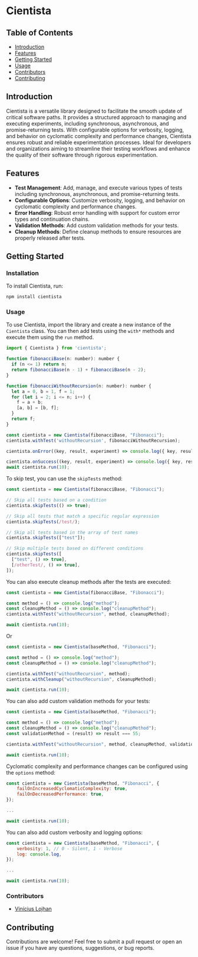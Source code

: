 # Cientista

## Table of Contents

- [Introduction](#introduction)
- [Features](#features)
- [Getting Started](#getting-started)
- [Usage](#usage)
- [Contributors](#contributors)
- [Contributing](#contributing)

## Introduction

Cientista is a versatile library designed to facilitate the smooth update of critical software paths. It provides a structured approach to managing and executing experiments, including synchronous, asynchronous, and promise-returning tests. With configurable options for verbosity, logging, and behavior on cyclomatic complexity and performance changes, Cientista ensures robust and reliable experimentation processes. Ideal for developers and organizations aiming to streamline their testing workflows and enhance the quality of their software through rigorous experimentation.

## Features

- **Test Management**: Add, manage, and execute various types of tests including synchronous, asynchronous, and promise-returning tests.
- **Configurable Options**: Customize verbosity, logging, and behavior on cyclomatic complexity and performance changes.
- **Error Handling**: Robust error handling with support for custom error types and continuation chains.
- **Validation Methods**: Add custom validation methods for your tests.
- **Cleanup Methods**: Define cleanup methods to ensure resources are properly released after tests.

## Getting Started

### Installation

To install Cientista, run:

```bash
npm install cientista
```

### Usage

To use Cientista, import the library and create a new instance of the `Cientista` class. You can then add tests using the `with*` methods and execute them using the `run` method.

```javascript
import { Cientista } from 'cientista';

function fibonacciBase(n: number): number {
  if (n <= 1) return n;
  return fibonacciBase(n - 1) + fibonacciBase(n - 2);
}

function fibonacciWithoutRecursion(n: number): number {
  let a = 0, b = 1, f = 1;
  for (let i = 2; i <= n; i++) {
    f = a + b;
    [a, b] = [b, f];
  }
  return f;
}

const cientista = new Cientista(fibonacciBase, "Fibonacci");
cientista.withTest('withoutRecursion', fibonacciWithoutRecursion);

cientista.onError((key, result, experiment) => console.log({ key, result, experiment }));

cientista.onSuccess((key, result, experiment) => console.log({ key, result, experiment }));
await cientista.run(10);
```

To skip test, you can use the `skipTests` method:

```javascript
const cientista = new Cientista(fibonacciBase, "Fibonacci");

// Skip all tests based on a condition
cientista.skipTests(() => true);

// Skip all tests that match a specific regular expression
cientista.skipTests(/test/);

// Skip all tests based in the array of test names
cientista.skipTests(["test"]);

// Skip multiple tests based on different conditions
cientista.skipTests([
  ["test", () => true],
  [/otherTest/, () => true],
]);
```

You can also execute cleanup methods after the tests are executed:

```javascript
const cientista = new Cientista(fibonacciBase, "Fibonacci");

const method = () => console.log("method");
const cleanupMethod = () => console.log("cleanupMethod");
cientista.withTest("withoutRecursion", method, cleanupMethod);

await cientista.run(10);
```

Or

```javascript
const cientista = new Cientista(baseMethod, "Fibonacci");

const method = () => console.log("method");
const cleanupMethod = () => console.log("cleanupMethod");

cientista.withTest("withoutRecursion", method);
cientista.withCleanup("withoutRecursion", cleanupMethod);

await cientista.run(10);
```

You can also add custom validation methods for your tests:

```javascript
const cientista = new Cientista(baseMethod, "Fibonacci");

const method = () => console.log("method");
const cleanupMethod = () => console.log("cleanupMethod");
const validationMethod = (result) => result === 55;

cientista.withTest("withoutRecursion", method, cleanupMethod, validationMethod);

await cientista.run(10);
```

Cyclomatic complexity and performance changes can be configured using the `options` method:

```javascript
const cientista = new Cientista(baseMethod, "Fibonacci", {
    failOnIncreasedCyclomaticComplexity: true,
    failOnDecreasedPerformance: true,
});

...

await cientista.run(10);
```

You can also add custom verbosity and logging options:

```javascript
const cientista = new Cientista(baseMethod, "Fibonacci", {
    verbosity: 1, // 0 - Silent, 1 - Verbose
    log: console.log,
});

...

await cientista.run(10);
```

### Contributors

- [Vinícius Lojhan](https://github.com/Lojhan)

## Contributing

Contributions are welcome! Feel free to submit a pull request or open an issue if you have any questions, suggestions, or bug reports.
